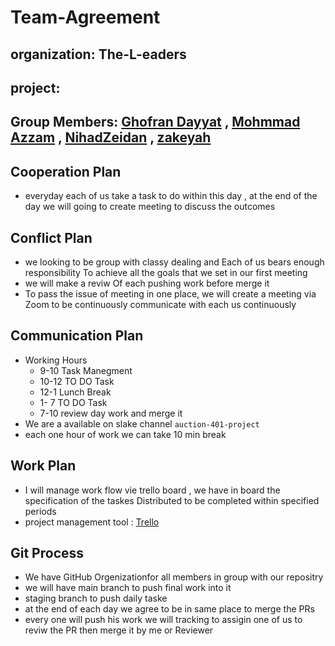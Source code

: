 # Team-Agreement
## organization: The-L-eaders
## project: 
## Group Members: [Ghofran Dayyat]() , [Mohmmad Azzam](https://github.com/MohdAzzam) , [NihadZeidan](https://github.com/NihadZeidan) , [zakeyah](https://github.com/zakeyah)

## Cooperation Plan
- everyday each of us take a task to do within this day , at the end of the day we will going to create meeting to discuss the outcomes

## Conflict Plan
- we looking to be group with classy dealing and Each of us bears enough responsibility To achieve all the goals that we set in our first meeting 
- we will make a reviw Of each pushing work before merge it 
- To pass the issue of meeting in one place, we will create a meeting via Zoom to be continuously communicate with each us continuously

## Communication Plan
- Working Hours  
    * 9-10 Task Manegment 
    * 10-12 TO DO Task
    * 12-1 Lunch Break 
    * 1- 7 TO DO Task
    * 7-10 review day work and merge it
- We are a available on slake channel ``auction-401-project``
- each one hour of work we can take 10 min break


## Work Plan
- I will manage work flow vie trello board , we have in board the specification of the taskes  Distributed to be completed within specified periods
-  project management tool : [Trello](https://trello.com/b/eaAafMSt/bidfastandlast)

## Git Process
- We have GitHub Orgenizationfor all members in group with our repositry 
- we will have main branch to push final work into it 
- staging branch to push daily taske
- at the end of each day we agree to be in same place to merge the PRs
- every one will push his work we will tracking to assigin one of us to reviw the PR then merge it by me or Reviewer  

